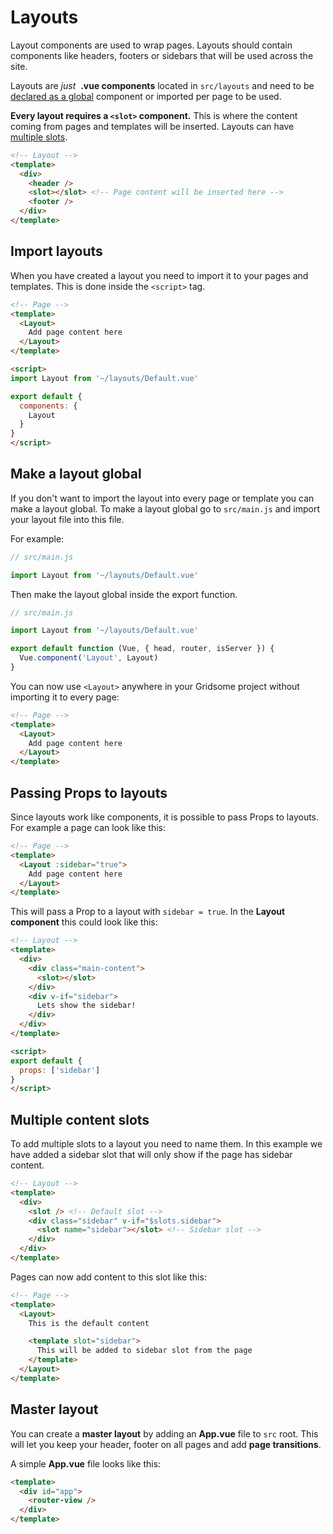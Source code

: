 # Layouts

Layout components are used to wrap pages. Layouts should contain components like headers, footers or sidebars that will be used across the site.

Layouts are _just_ &nbsp;**.vue components** located in `src/layouts` and need to be [declared as a global](#make-a-layout-global) component or imported per page to be used.

**Every layout requires a `<slot>` component.** This is where the content coming from pages and templates will be inserted. Layouts can have [multiple slots](#multiple-content-slots).

```html
<!-- Layout -->
<template>
  <div>
    <header />
    <slot></slot> <!-- Page content will be inserted here -->
    <footer />
  </div>
</template>
```

## Import layouts

When you have created a layout you need to import it to your pages and templates. This is done inside the `<script>` tag.

```html
<!-- Page -->
<template>
  <Layout>
    Add page content here
  </Layout>
</template>

<script>
import Layout from '~/layouts/Default.vue'

export default {
  components: {
    Layout
  }
}
</script>

```

## Make a layout global

If you don't want to import the layout into every page or template you can make a layout global. To make a layout global go to `src/main.js` and import your layout file into this file.

For example:
```javascript
// src/main.js

import Layout from '~/layouts/Default.vue'
```

Then make the layout global inside the export function.

```javascript
// src/main.js

import Layout from '~/layouts/Default.vue'

export default function (Vue, { head, router, isServer }) {
  Vue.component('Layout', Layout)
}
```

You can now use `<Layout>` anywhere in your Gridsome project without importing it to every page:

```html
<!-- Page -->
<template>
  <Layout>
    Add page content here
  </Layout>
</template>

```

## Passing Props to layouts

Since layouts work like components, it is possible to pass Props to layouts. For example a page can look like this:

```html
<!-- Page -->
<template>
  <Layout :sidebar="true">
    Add page content here
  </Layout>
</template>
```

This will pass a Prop to a layout with `sidebar = true`. In the **Layout component** this could look like this:

```html
<!-- Layout -->
<template>
  <div>
    <div class="main-content">
      <slot></slot>
    </div>
    <div v-if="sidebar">
      Lets show the sidebar!
    </div>
  </div>
</template>

<script>
export default {
  props: ['sidebar']
}
</script>
```

## Multiple content slots

To add multiple slots to a layout you need to name them. In this example we have added a sidebar slot that will only show if the page has sidebar content.

```html
<!-- Layout -->
<template>
  <div>
    <slot /> <!-- Default slot -->
    <div class="sidebar" v-if="$slots.sidebar">
      <slot name="sidebar"></slot> <!-- Sidebar slot -->
    </div>
  </div>
</template>
```

Pages can now add content to this slot like this:

```html
<!-- Page -->
<template>
  <Layout>
    This is the default content

    <template slot="sidebar">
      This will be added to sidebar slot from the page
    </template>
  </Layout>
</template>
```

## Master layout

You can create a **master layout** by adding an **App.vue** file to `src` root. This will let you keep your header, footer on all pages and add **page transitions**.

A simple **App.vue** file looks like this:
```html
<template>
  <div id="app">
    <router-view />
  </div>
</template>
```

